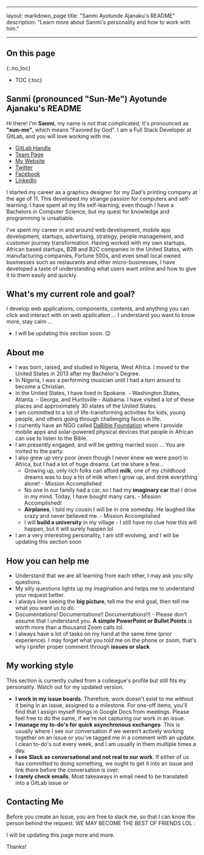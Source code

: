 
---
layout: markdown_page
title: "Sanmi Ayotunde Ajanaku's README"
description: "Learn more about Sanmi's personality and how to work with him."

---
## On this page
{:.no_toc}
- TOC
{:toc}
## Sanmi (pronounced "Sun-Me") Ayotunde Ajanaku's README
Hi there! I'm **Sanmi**, my name is not that complicated, it's pronounced as **"sun-me"**, which means "Favored by God".  I am a Full Stack Developer at GitLab, and you will love working with me.

- [GitLab Handle](https://gitlab.com/sanmiayotunde)
- [Team Page](https://about.gitlab.com/company/team/#sanmiayotunde)
- [My Website](https://www.dabible.com/)
- [Twitter](https://twitter.com/sanmiayotunde)
- [Facebook](https://www.facebook.com/sanmiayotunde)
- [LinkedIn](https://www.linkedin.com/in/sanmiajanaku/)

I started my career as a graphics designer for my Dad's printing company at the age of 11. This developed my strange passion for computers and self-learning. I have spent all my life self-learning, even though I have a Bachelors in Computer Science, but my quest for knowledge and programming is unsatiable.

I've spent my career in and around web development, mobile app development, startups, advertising, strategy, people management, and customer journey transformation.  Having worked with my own startups, African based startups,  B2B and B2C companies in the United States, with manufacturing companies, Fortune 500s, and even small local owned businesses such as restaurants and other micro-businesses, I have developed a taste of understanding what users want online and how to give it to them easily and quickly.


## What's my current role and goal?
I develop web applications, components, contents, and anything you can click and interact with on web application ... I understand you want to know more, stay calm ...
* I will be updating this section soon. 😉
 

## About me
* I was born, raised, and studied in Nigeria, West Africa. I moved to the United States in 2013 after my Bachelor's Degree.
* In Nigeria, I was a performing musician until I had a turn around to become a Christian.
* In the United States, I have lived in Spokane. - Washington States,  Atlanta. - Georga, and Huntsville - Alabama. I have visited a lot of these places and approximately 30 states of the United States.
* I am committed to a lot of life-transforming activities for kids, young people, and others going through challenging faces in life.
* I currently have an NGO called [DaBible Foundation](https://www.dabible.com) where I provide mobile apps and solar-powered physical devices that people in African can use to listen to the Bible.
* I am presently engaged, and will be getting married soon ... You are invited to the party.
* I also grew up very poor (even though I never knew we were poor) in Africa, but I had a lot of huge dreams. Let me share a few...
	* Growing up, only rich folks can afford **milk**, one of my childhood dreams was to buy a tin of milk when I grow up, and drink everything alone! - Mission Accomplished
	* No one in our family had a car, so I had my **imaginary car** that I drive in my mind. Today, I have bought many cars. - Mission Accomplished!
	* **Airplanes**, I told my cousin I will be in one someday. He laughed like crazy and never believed me. - Mission Accomplished
	* I will **build a university** in my village - I still have no clue how this will happen, but it will surely happen lol
* I am a very interesting personality, I am still evolving, and I will be updating this section soon
## How you can help me
* Understand that we are all learning from each other, I may ask you silly questions.
* My silly questions lights up my imagination and helps me to understand your request better.
* I always love seeing the **big picture**, tell me the end goal, then tell me what you want us to do.
* Documentations! Documentations!! Documentations!!! - Please don't assume that I understand you. **A simple PowerPoint or Bullet Points** is worth more than a thousand Zoom calls lol.
* I always have a lot of tasks on my hand at the same time (prior experience). I may forget what you told me on the phone or zoom, that's why I prefer proper comment through **issues or slack** 

## My working style
 This section is currently culled from a colleague's profile but still fits my personality. Watch out for my updated version.
 
 - **I work in my issue boards**. Therefore, work doesn't exist to me without it being in an issue, assigned to a milestone. For one-off items, you'll find that I assign myself things in Google Docs from meetings. Please feel free to do the same, if we're not capturing our work in an issue. 
 - **I manage my to-do's for quick asynchronous exchanges**. This is usually where I see our conversation if we weren't actively working together on an issue or you've tagged me in a comment with an update. I clean to-do's out every week, and I am usually in them multiple times a day. 
 - **I see Slack as conversational and not real to our work**. If either of us has committed to doing something, we ought to get it into an issue and link there before the conversation is over.
 - **I rarely check emails**. Most takeaways in email need to be translated into a GitLab issue or 

## Contacting Me

Before you create an Issue, you are free to slack me, so that I can know the person behind the request. WE MAY BECOME THE BEST OF FRIENDS LOL :


I will be updating this page more and more.

Thanks!
